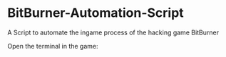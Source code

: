 # BitBurner-Automation-Script
A Script to automate the ingame process of the hacking game BitBurner

Open the terminal in the game:


